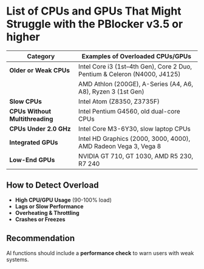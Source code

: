 # List of CPUs and GPUs That Might Struggle with the PBlocker v3.5 or higher

| Category | Examples of Overloaded CPUs/GPUs |
|-----------|-------------------------------------|
| **Older or Weak CPUs** | Intel Core i3 (1st–4th Gen), Core 2 Duo, Pentium & Celeron (N4000, J4125) |
| | AMD Athlon (200GE), A-Series (A4, A6, A8), Ryzen 3 (1st Gen) |
| **Slow CPUs** | Intel Atom (Z8350, Z3735F) |
| **CPUs Without Multithreading** | Intel Pentium G4560, old dual-core CPUs |
| **CPUs Under 2.0 GHz** | Intel Core M3-6Y30, slow laptop CPUs |
| **Integrated GPUs** | Intel HD Graphics (2000, 3000, 4000), AMD Radeon Vega 3, Vega 8 |
| **Low-End GPUs** | NVIDIA GT 710, GT 1030, AMD R5 230, R7 240 |
## How to Detect Overload
- **High CPU/GPU Usage** (90-100% load)
- **Lags or Slow Performance**
- **Overheating & Throttling**
- **Crashes or Freezes**

## Recommendation
AI functions should include a **performance check** to warn users with weak systems.
